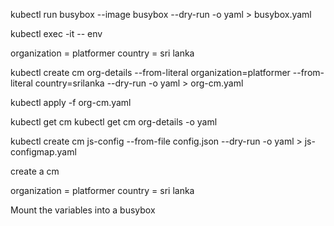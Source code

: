 kubectl run busybox --image busybox --dry-run -o yaml > busybox.yaml

kubectl exec -it <pod name> -- env


organization = platformer
country = sri lanka

kubectl create cm org-details --from-literal organization=platformer --from-literal country=srilanka --dry-run -o yaml > org-cm.yaml

kubectl apply -f org-cm.yaml 

kubectl get cm
 kubectl get cm org-details  -o yaml

 kubectl create cm js-config --from-file config.json --dry-run -o yaml > js-configmap.yaml


 create a cm

organization = platformer
country = sri lanka

Mount the variables into a busybox

